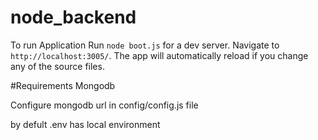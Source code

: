 # node_backend

To run Application
Run `node boot.js` for a dev server. Navigate to `http://localhost:3005/`. The app will automatically reload if you change any of the source files.

#Requirements
Mongodb

Configure mongodb url in config/config.js file

by defult .env has local environment
